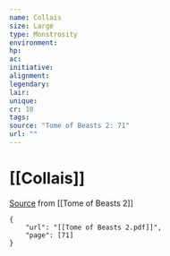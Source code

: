 ```yaml
---
name: Collais
size: Large
type: Monstrosity
environment: 
hp: 
ac: 
initiative: 
alignment: 
legendary: 
lair: 
unique: 
cr: 10
tags: 
source: "Tome of Beasts 2: 71"
url: ""
---
```

# [[Collais]]

[Source](zotero://open-pdf/library/items/9UQIAB6R?page=71) from [[Tome of Beasts 2]]

```pdf
{
	"url": "[[Tome of Beasts 2.pdf]]",
	"page": [71]
}
```

